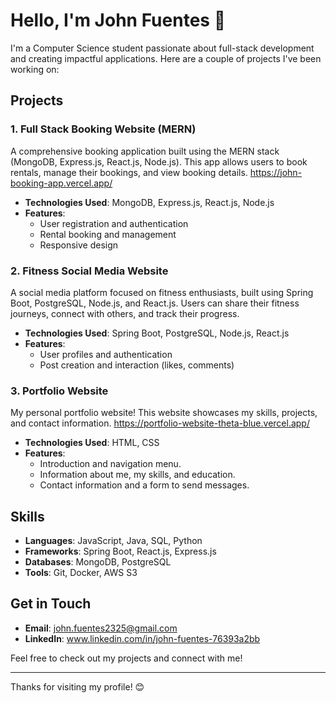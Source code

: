 # Hello, I'm John Fuentes 👋

I'm a Computer Science student passionate about full-stack development and creating impactful applications. 
Here are a couple of projects I've been working on:

## Projects

### 1. Full Stack Booking Website (MERN)
A comprehensive booking application built using the MERN stack (MongoDB, Express.js, React.js, Node.js). 
This app allows users to book rentals, manage their bookings, and view booking details.
https://john-booking-app.vercel.app/

- **Technologies Used**: MongoDB, Express.js, React.js, Node.js
- **Features**:
  - User registration and authentication
  - Rental booking and management
  - Responsive design

### 2. Fitness Social Media Website
A social media platform focused on fitness enthusiasts, built using Spring Boot, PostgreSQL, Node.js, and React.js. 
Users can share their fitness journeys, connect with others, and track their progress.

- **Technologies Used**: Spring Boot, PostgreSQL, Node.js, React.js
- **Features**:
  - User profiles and authentication
  - Post creation and interaction (likes, comments)

 ### 3. Portfolio Website
My personal portfolio website! This website showcases my skills, projects, and contact information.
https://portfolio-website-theta-blue.vercel.app/

- **Technologies Used**: HTML, CSS
- **Features**:
  - Introduction and navigation menu.
  - Information about me, my skills, and education.
  - Contact information and a form to send messages.

## Skills
- **Languages**: JavaScript, Java, SQL, Python
- **Frameworks**: Spring Boot, React.js, Express.js
- **Databases**: MongoDB, PostgreSQL
- **Tools**: Git, Docker, AWS S3

## Get in Touch
- **Email**: john.fuentes2325@gmail.com
- **LinkedIn**: www.linkedin.com/in/john-fuentes-76393a2bb 


Feel free to check out my projects and connect with me!

---

Thanks for visiting my profile! 😊
